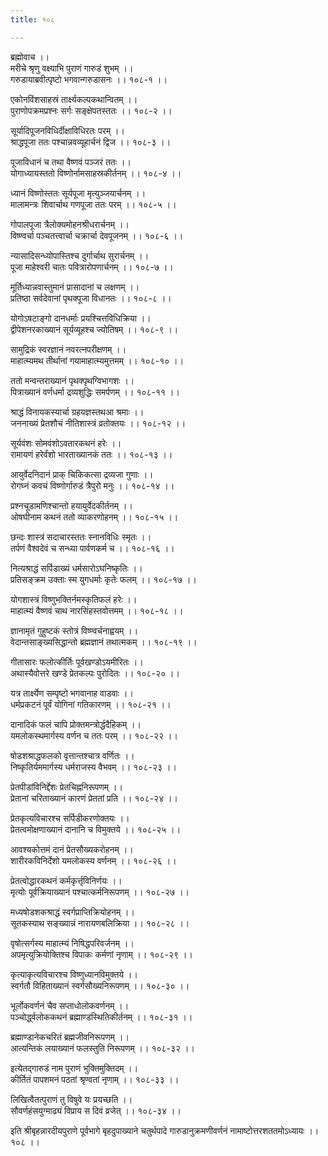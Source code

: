 ```yaml
---
title: १०८

---
```

ब्रह्मोवाच ।।  
मरीचे श्रृणु वक्ष्याभि पुराणं गारुडं शुभम् ।।  
गरुडायाब्रवीत्पृष्टो भगवान्गरुडासनः ।। १०८-१ ।।  
  
एकोनविंशसाहस्रं तार्क्ष्यकल्पकथान्वितम् ।।  
पुराणोपक्रमप्रश्नः सर्गः सङ्क्षेपतस्ततः ।। १०८-२ ।।  
  
सूर्यादिपूजनविधिर्दीक्षाविधिरतः परम् ।।  
श्राद्धपूजा ततः पश्चान्नवव्यूहार्चनं द्विज ।। १०८-३ ।।  
  
पूजाविधानं च तथा वैष्णवं पञ्जरं ततः ।।  
योगाध्यायस्ततो विष्णोर्नामसाहस्रकीर्तनम् ।। १०८-४ ।।  
  
ध्यानं विष्णोस्ततः सूर्यपूजा मृत्युञ्जयार्चनम् ।।  
मालामन्त्रः शिवार्चाथ गणपूजा ततः परम् ।। १०८-५ ।।  
  
गोपालपूजा त्रैलोक्यमोहनश्रीधरार्चनम् ।।  
विष्ण्वर्चा पञ्चतत्त्वार्चा चक्रार्चा देवपूजनम् ।। १०८-६ ।।  
  
न्यासादिसन्ध्योपास्तिश्च दुर्गार्चाथ सुरार्चनम् ।।  
पूजा माहेश्वरी चातः पवित्रारोपणार्चनम् ।। १०८-७ ।।  
  
मूर्तिध्यान्नवास्तुमानं प्रासादानां च लक्षणम् ।।  
प्रतिष्ठा सर्वदेवानां पृथक्पूजा विधानतः ।। १०८-८ ।।  
  
योगोऽषटाङ्गो दानधर्माः प्रयश्चित्तविधिक्रिया ।।  
द्वीपेशनरकाख्यानं सूर्यव्यूहश्च ज्योतिषम् ।। १०८-९ ।।  
  
सामुद्रिकं स्वरज्ञानं नवरत्नपरीक्षणम् ।।  
माहात्म्यमथ तीर्थानां गयामाहात्म्यमुत्तमम् ।। १०८-१० ।।  
  
ततो मन्वन्तराख्यानं पृथक्पृथग्विभागशः ।।  
पित्राख्यानं वर्णधर्मा द्रव्यशुद्धिः समर्पणम् ।। १०८-११ ।।  
  
श्राद्धं विनायकस्यार्चा ग्रहयज्ञस्तथआ श्रमाः ।।  
जननाख्यं प्रेतशौचं नीतिशास्त्रं व्रतोक्तयः ।। १०८-१२ ।।  
  
सूर्यवंशः सोमवंशोऽवतारकथनं हरेः ।।  
रामायणं हरेर्वंशो भारताख्यानकं ततः ।। १०८-१३ ।।  
  
आयुर्वेदनिदानं प्राक् चिकिकत्सा द्रव्यजा गुणाः ।।  
रोगघ्नं कवचं विष्णोर्गारुडं त्रैपुरो मनुः ।। १०८-१४ ।।  
  
प्रश्नचूडामणिश्चान्तो हयायुर्वेदकीर्तनम् ।।  
ओषघीनाम कथनं ततो व्याकरणोहनम् ।। १०८-१५ ।।  
  
छन्दः शास्त्रं सदाचारस्ततः स्नानविधिः स्मृतः ।।  
तर्पणं वैश्वदेवं च सन्ध्या पार्वणकर्म च ।। १०८-१६ ।।  
  
नित्यश्राद्धं सर्पिडाख्यं धर्मसारोऽघनिष्कृतिः ।।  
प्रतिसङ्क्रम उक्ताः स्म युगधर्माः कृतेः फलम् ।। १०८-१७ ।।  
  
योगशास्त्रं विष्णुभक्तिर्नमस्कृतिफलं हरेः ।।  
माहात्म्यं वैष्णवं चाथ नारसिंहस्तवोत्तमम् ।। १०८-१८ ।।  
  
ज्ञानामृतं गुहुष्टकं स्तोत्रं विष्ण्वर्चनाह्वयम् ।।  
वेदान्तसाङ्ख्यसिद्धान्तो ब्रह्मज्ञानं तथात्मकम् ।। १०८-१९ ।।  
  
गीतासारः फलोत्कीर्तिः पूर्वखण्डोऽयमीरितः ।।  
अथास्यैवोत्तरे खण्डे प्रेतकल्पः पुरोदितः ।। १०८-२० ।।  
  
यत्र तार्क्ष्येण सम्पृष्टो भगवानाह वाडवाः ।।  
धर्मप्रकटनं पूर्वं योगिनां गतिकारणम् ।। १०८-२१ ।।  
  
दानादिकं फलं चापि प्रोक्तमन्त्रोर्द्धदैहिकम् ।।  
यमलोकस्थमार्गस्य वर्णन च ततः परम् ।। १०८-२२ ।।  
  
षोडशश्राद्धफलको वृत्तान्तश्चात्र वर्णितः ।।  
निष्कृतिर्यममार्गस्य धर्मराजस्य वैभवम् ।। १०८-२३ ।।  
  
प्रेतपीडांविनिर्द्देशः प्रेतचिह्ननिरूपणम् ।।  
प्रेतानां चरिताख्यानं कारणं प्रेततां प्रति ।। १०८-२४ ।।  
  
प्रेतकृत्यविचारश्च सर्पिडीकरणोक्तयः ।।  
प्रेतत्वमोक्षणाख्यानं दानानि च विमुक्तये ।। १०८-२५ ।।  
  
आवश्यकोत्तमं दानं प्रेतसौख्यकरोहनम् ।।  
शारीरकविनिर्देशो यमलोकस्य वर्णनम् ।। १०८-२६ ।।  
  
प्रेतत्वोद्धारकथनं कर्मकृर्त्तृविनिर्णयः ।।  
मृत्योः पूर्वक्रियाख्यानं पश्चात्कर्मनिरूपणम् ।। १०८-२७ ।।  
  
मध्यषोडशकश्राद्धं स्वर्गप्राप्तिक्रियोहनम् ।।  
सूतकस्याथ सङ्ख्यान्नं नारायणबलिक्रिया ।। १०८-२८ ।।  
  
वृषोत्सर्गस्य माहात्म्यं निषिद्धपरिवर्जनम् ।।  
अपमृत्युक्रियोक्तिश्च विपाकः कर्मणां नृणाम् ।। १०८-२९ ।।  
  
कृत्याकृत्यविचारश्च विष्णुध्यानविमुक्तये ।।  
स्वर्गतौ विहिताख्यानं स्वर्गसौख्यनिरूपणम् ।। १०८-३० ।।  
  
भूर्लोकवर्णनं चैव सप्ताधोलोकवर्णनम् ।।  
पञ्चोर्द्ध्वलोककथनं ब्रह्माण्डस्थितिकीर्तनम् ।। १०८-३१ ।।  
  
ब्रह्माण्डानेकचरितं ब्रह्मजीवनिरूपणम् ।।  
आत्यन्तिकं लयाख्यानं फलस्तुति निरूपणम् ।। १०८-३२ ।।  
  
इत्येतद्गारुडं नाम पुराणं भुक्तिमुक्तिदम् ।।  
कीर्तितं पापशमनं पठतां श्रृण्वतां नृणाम् ।। १०८-३३ ।।  
  
लिखित्वैतत्पुराणं तु विषुवे यः प्रयच्छति ।।  
सौवर्णहंसयुग्माढ्यं विप्राय स दिवं व्रजेत् ।। १०८-३४ ।।  
  
इति श्रीबृहन्नारदीयपुराणे पूर्वभागे बृहदुपाख्याने चतुर्थपादे गारुडानुक्रमणीवर्णनं नामाष्टोत्तरशततमोऽध्यायः ।। १०८ ।।